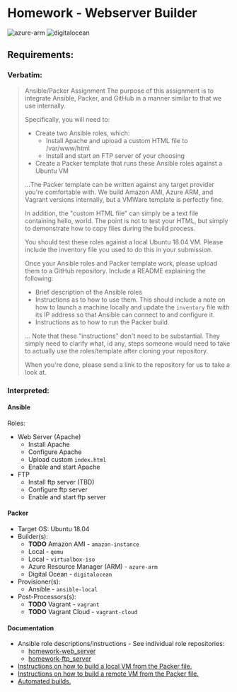 # Homework - Webserver Builder
![azure-arm](https://github.com/exit107/homework-webserver-builder/workflows/azure-arm/badge.svg)
![digitalocean](https://github.com/exit107/homework-webserver-builder/workflows/digitalocean/badge.svg)
## Requirements:
### Verbatim:
> Ansible/Packer Assignment
> The purpose of this assignment is to integrate Ansible, Packer, and GitHub in a manner similar to that we use internally.
> 
> Specifically, you will need to:
> - Create two Ansible roles, which:
>   - Install Apache and upload a custom HTML file to /var/www/html
>   - Install and start an FTP server of your choosing
> - Create a Packer template that runs these Ansible roles against a Ubuntu VM
> 
> ...The Packer template can be written against any target provider you're comfortable with. We build Amazon AMI, Azure ARM, and Vagrant versions internally, but a VMWare template is perfectly fine.
> 
> In addition, the "custom HTML file" can simply be a text file containing hello, world. The point is not to test your HTML, but simply to demonstrate how to copy files during the build process. 
> 
> You should test these roles against a local Ubuntu 18.04 VM. Please include the inventory file you used to do this in your submission.
> 
> Once your Ansible roles and Packer template work, please upload them to a GitHub repository. Include a README explaining the following:
> - Brief description of the Ansible roles
> - Instructions as to how to use them. This should include a note on how to launch a machine locally and update the `inventory` file with its IP address so that Ansible can connect to and configure it.
> - Instructions as to how to run the Packer build.
> 
> ... Note that these "instructions" don't need to be substantial. They simply need to clarify what, id any, steps someone would need to take to actually use the roles/template after cloning your repository.
> 
> When you're done, please send a link to the repository for us to take a look at.
### Interpreted:
#### Ansible
Roles:
* Web Server (Apache)
  * Install Apache
  * Configure Apache
  * Upload custom `index.html`
  * Enable and start Apache
* FTP
  * Install ftp server (TBD)
  * Configure ftp server
  * Enable and start ftp server
#### Packer
* Target OS: Ubuntu 18.04
* Builder(s):
  * **TODO** Amazon AMI - `amazon-instance`
  * Local - `qemu`
  * Local - `virtualbox-iso`
  * Azure Resource Manager (ARM) - `azure-arm`
  * Digital Ocean - `digitalocean`
* Provisioner(s):
  * Ansible - `ansible-local`
* Post-Processors(s):
  * **TODO** Vagrant - `vagrant`
  * **TODO** Vagrant Cloud - `vagrant-cloud`
#### Documentation
* Ansible role descriptions/instructions - See individual role repositories:
  * [homework-web_server](https://github.com/exit107/homework-web_server)
  * [homework-ftp_server](https://github.com/exit107/homework-ftp_server)
* [Instructions on how to build a local VM from the Packer file.](https://github.com/exit107/homework-webserver-builder/blob/master/CONTRIBUTING.md)
* [Instructions on how to build a remote VM from the Packer file.](https://github.com/exit107/homework-webserver-builder/blob/master/HOWTO.md)
* [Automated builds.](https://github.com/exit107/homework-webserver-builder/blob/master/AUTOMATED_BUILDS.md)
